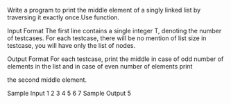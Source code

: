Write a program to print the middle element of a singly linked list by traversing it exactly once.Use function.

Input Format
The first line contains a single integer T, denoting the number of testcases. For each testcase, there will be no mention of list size in testcase, you will have only the list of nodes.

Output Format
For each testcase, print the middle in case of odd number of elements in the list and in case of even number of elements print 

the second middle element.

Sample Input
1
2 3 4 5 6 7
Sample Output
5
